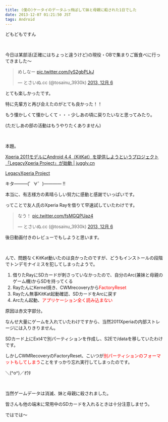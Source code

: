 ```yaml
---
title: (僕の)ケータイのデータふっ飛ばして妹と母親に殺された1日でした
date: 2013-12-07 01:21:50 JST
tags: Android
---
```

どもどもですん

&nbsp;

今日は某部活(正確にはちょっと違うけど)の現役・OBで集まりご飯食べに行ってきました〜

<blockquote class="twitter-tweet" lang="ja"><p>めしなー <a href="http://t.co/lyS2gbPLkJ">pic.twitter.com/lyS2gbPLkJ</a></p>&mdash; とさいぬ.cc (@tosainu_3930k) <a href="https://twitter.com/tosainu_3930k/statuses/408916055990353920">2013, 12月 6</a></blockquote>
<script async src="//platform.twitter.com/widgets.js" charset="utf-8"></script>

とても楽しかったです。

特に先輩方と再び会えたのがとても良かった！！

もう懐かしくて懐かしくて・・・少しあの頃に戻りたいなと思ってみたり。

(ただしあの部の活動はもうやりたくありません)

&nbsp;

本題。

<a href="http://juggly.cn/archives/101440.html">Xperia 2011モデルにAndroid 4.4（KitKat）を提供しようというプロジェクト「LegacyXperia Project」が始動 | juggly.cn</a>

<a href="http://legacyxperia.github.io/">LegacyXperia Project</a>

<span class="fontsize7">キタ———(゜∀゜)———— !!</span>

本当に、有志様方の素晴らしい努力に感動と感謝でいっぱいです。

ってことで友人氏のXperia Rayを借りて早速試していたわけです。

<blockquote class="twitter-tweet" lang="ja"><p>なう！ <a href="http://t.co/fsMGQPUaz4">pic.twitter.com/fsMGQPUaz4</a></p>&mdash; とさいぬ.cc (@tosainu_3930k) <a href="https://twitter.com/tosainu_3930k/statuses/408844229184479232">2013, 12月 6</a></blockquote>
<script async src="//platform.twitter.com/widgets.js" charset="utf-8"></script>

後日動画付きのレビューでもしようと思います。

&nbsp;

んで、問題なくKitKat動いたのは良かったのですが、どうもインストールの段階でトンデモナイミスを犯してしまったようで。

1. 借りたRayにSDカードが刺さっていなかったので、自分のArc(兼妹と母親のゲーム機)からSDを持ってくる
2. RayたんにKernel焼き、CWMrecoveryから<span style="color:red;">FactoryReset</span>
3. Rayたん無事KitKat起動確認、SDカードをArcに戻す
4. Arcたん起動、<span style="color:red;">アプリケーション全く読み込まない</span>

原因は赤文字部分。

なんせ大量にゲームを入れていたわけですから、当然2011Xperiaの内部ストレージには入りきりません。

SDカード上にExt4で別パーティションを作成し、S2Eで/dataを移していたわけです。

しかしCWMRecoveryのFactoryReset、こいつが<span style="color:red;">別パーティションのフォーマットもしてしまう</span>ことをすっかり忘れ実行してしまったのです。

<span class="fontsize7">＼(^o^)／ｵﾜﾀ</span>

&nbsp;

当然ゲームデータは消滅、妹と母親に殺されました。

皆さんも他の端末に常用中のSDカードを入れるときは十分注意しませう。

ではでは〜
